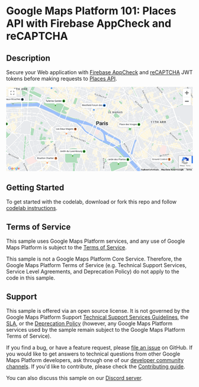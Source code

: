 # Google Maps Platform 101: Places API with Firebase AppCheck and reCAPTCHA

## Description
Secure your Web application with [Firebase AppCheck](https://firebase.google.com/docs/app-check) and [reCAPTCHA](https://www.google.com/recaptcha/about/) JWT tokens before making requests to [Places API](https://developers.google.com/maps/documentation/places/web-service/op-overview). 

![App screenshot](/screenshot.png)

## Getting Started
To get started with the codelab, download or fork this repo and follow [codelab instructions](https://codelabs.developers.google.com/devsite/codelabs/maps-platform/places-firebase-appcheck).

## Terms of Service

This sample uses Google Maps Platform services, and any use of Google Maps Platform is subject to the [Terms of Service](https://cloud.google.com/maps-platform/terms).

This sample is not a Google Maps Platform Core Service. Therefore, the Google Maps Platform Terms of Service (e.g. Technical Support Services, Service Level Agreements, and Deprecation Policy) do not apply to the code in this sample.


## Support

This sample is offered via an open source license. It is not governed by the Google Maps Platform Support [Technical Support Services Guidelines](https://cloud.google.com/maps-platform/terms/tssg), the [SLA](https://cloud.google.com/maps-platform/terms/sla), or the [Deprecation Policy](https://cloud.google.com/maps-platform/terms) (however, any Google Maps Platform services used by the sample remain subject to the Google Maps Platform Terms of Service).

If you find a bug, or have a feature request, please [file an issue](https://github.com/googlemaps-samples/codelab-places-firebase-recaptcha-js/issues) on GitHub. If you would like to get answers to technical questions from other Google Maps Platform developers, ask through one of our [developer community channels](https://developers.google.com/maps/developer-community). If you'd like to contribute, please check the [Contributing guide](CONTRIBUTING.md).

You can also discuss this sample on our [Discord server](https://discord.gg/hYsWbmk).

[codelab]: https://developers.google.com/codelabs/maps-platform/places-firebase-appcheck
[file an issue]: https://github.com/googlemaps-samples/codelab-places-firebase-recaptcha-js/issues
[pull request]:  https://github.com/googlemaps-samples/codelab-places-firebase-recaptcha-js/compare
[code of conduct]: CODE_OF_CONDUCT.md
